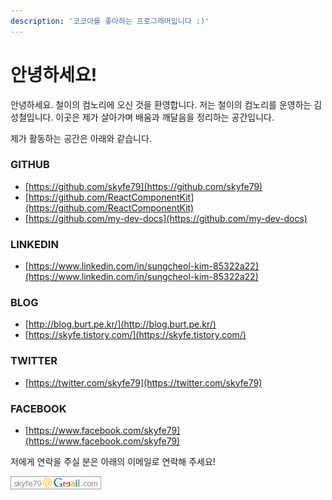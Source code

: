 ```yaml
---
description: '코코아를 좋아하는 프로그래머입니다 :)'
---
```


# 안녕하세요!

안녕하세요. 철이의 컴노리에 오신 것을 환영합니다. 저는 철이의 컴노리를 운영하는 김성철입니다. 이곳은 제가 살아가며 배움과 깨달음을 정리하는 공간입니다. 

제가 활동하는 공간은 아래와 같습니다.

### GITHUB

* [https://github.com/skyfe79](https://github.com/skyfe79)
* [https://github.com/ReactComponentKit](https://github.com/ReactComponentKit)
* [https://github.com/my-dev-docs](https://github.com/my-dev-docs)

### LINKEDIN

* [https://www.linkedin.com/in/sungcheol-kim-85322a22](https://www.linkedin.com/in/sungcheol-kim-85322a22)

### BLOG

* [http://blog.burt.pe.kr/](http://blog.burt.pe.kr/)
* [https://skyfe.tistory.com/](https://skyfe.tistory.com/)

### TWITTER

* [https://twitter.com/skyfe79](https://twitter.com/skyfe79)

### FACEBOOK

* [https://www.facebook.com/skyfe79](https://www.facebook.com/skyfe79)

저에게 연락을 주실 분은 아래의 이메일로 연락해 주세요!

![](.gitbook/assets/gmail.png)



